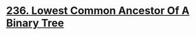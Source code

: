 # [236. Lowest Common Ancestor Of A Binary Tree](https://leetcode.com/problems/lowest-common-ancestor-of-a-binary-tree)